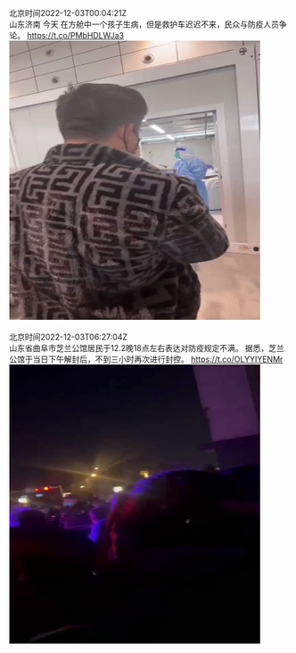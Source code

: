 北京时间2022-12-03T00:04:21Z<br>山东济南 今天
在方舱中一个孩子生病，但是救护车迟迟不来，民众与防疫人员争论。 https://t.co/PMbHDLWJa3<br><img src='/temp/video/2022/n-Month-12/w-Day-03/whyyoutouzhele/1598709665319165952_0.jpg' width='450' height='500'><br><br>北京时间2022-12-03T06:27:04Z<br>山东省曲阜市芝兰公馆居民于12.2晚18点左右表达对防疫规定不满。
据悉，芝兰公馆于当日下午解封后，不到三小时再次进行封控。 https://t.co/OLYYIYENMr<br><img src='/temp/video/2022/n-Month-12/w-Day-03/whyyoutouzhele/1598805978383884307_0.jpg' width='450' height='500'><br><br>